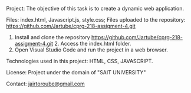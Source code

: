 Project: The objective of this task is to create a dynamic web application.

Files: index.html, Javascript.js, style.css; Files uploaded to the repository: https://github.com/Jartube/cprg-218-assigment-4.git

1. Install and clone the repository https://github.com/Jartube/cprg-218-assigment-4.git 2. Access the index.html folder.
3. Open Visual Studio Code and run the project in a web browser.

Technologies used in this project: HTML, CSS, JAVASCRIPT.

License: Project under the domain of "SAIT UNIVERSITY"

Contact: jairtoroube@gmail.com
